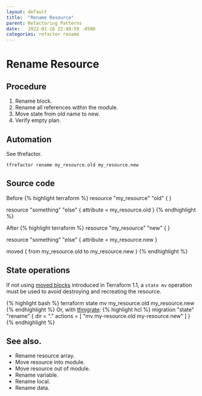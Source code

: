 ```yaml
---
layout: default
title:  "Rename Resource"
parent: Refactoring Patterns
date:   2022-01-16 22:48:59 -0500
categories: refactor rename
---
```

# Rename Resource
## Procedure

1. Rename block.
2. Rename all references within the module.
3. Move state from old name to new.
4. Verify empty plan.


## Automation

See tfrefactor.
```
tfrefactor rename my_resource.old my_resource.new
```

## Source code
Before
{% highlight terraform %}
resource "my_resource" "old" {
}

resource "something" "else" {
  attribute = my_resource.old
}
{% endhighlight %}

After
{% highlight terraform %}
resource "my_resource" "new" {
}

resource "something" "else" {
  attribute = my_resource.new
}

moved {
  from my_resource.old
  to my_resource.new
}
{% endhighlight %}
## State operations
If not using [moved blocks](https://learn.hashicorp.com/tutorials/terraform/move-config) introduced in Terraform 1.1, a `state mv` operation must be used to avoid destroying and recreating the resource.

{% highlight bash %}
terraform state mv my_resource.old my_resource.new
{% endhighlight %}
Or, with [tfmigrate](https://github.com/minamijoyo/tfmigrate):
{% highlight hcl %}
migration "state" "rename" {
  dir = "."
  actions = [
    "mv my-resource.old my-resource.new"
  ]
}
{% endhighlight %}

## See also.

* Rename resource array. 
* Move resource into module.
* Move resource out of module.
* Rename variable. 
* Rename local. 
* Rename data.

